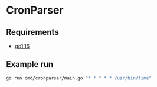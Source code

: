# CronParser

## Requirements

* [go1.16](https://golang.org/doc/install)

## Example run

``` bash
go run cmd/cronparser/main.go "* * * * * /usr/bin/time"
```
